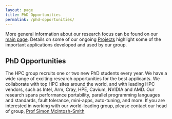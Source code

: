 ```yaml
---
layout: page
title: PhD Opportunities
permalink: /phd-opportunities/
---
```


More general information about our research focus can be found on our [main page]({{site.url}}).
Details on some of our ongoing [Projects](/projects) highlight some of the important applications developed and used by our group.

## PhD Opportunities

The HPC group recruits one or two new PhD students every year. We have a wide range of exciting research opportunities for the best applicants. We collaborate with top HPC sites around the world, and with leading HPC vendors, such as Intel, Arm, Cray, HPE, Cavium, NVIDIA and AMD. Our research spans performance portability, parallel programming languages and standards, fault tolerance, mini-apps, auto-tuning, and more. If you are interested in working with our world-leading group, please contact our head of group, [Prof Simon McIntosh-Smith](mailto:simonm@cs.bris.ac.uk)




